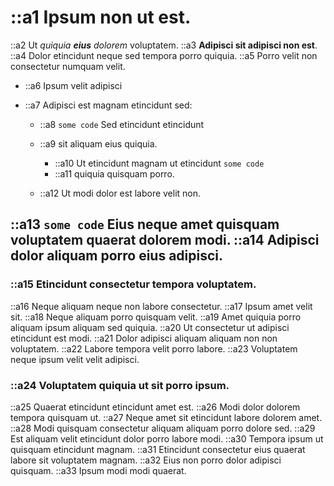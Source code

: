 # ::a1 Ipsum non ut est.


::a2 Ut _quiquia **eius** dolorem_ voluptatem. ::a3 **Adipisci sit adipisci non est**. ::a4 Dolor etincidunt neque sed tempora porro quiquia. ::a5 Porro velit non consectetur numquam velit.


- ::a6 Ipsum velit adipisci
- ::a7 Adipisci est magnam etincidunt sed:


    - ::a8 `some code` Sed etincidunt etincidunt
    - ::a9 sit aliquam eius quiquia.
    
    
        - ::a10 Ut etincidunt magnam ut etincidunt `some code`
        - ::a11 quiquia quisquam porro.
    - ::a12 Ut modi dolor est labore velit non.


## ::a13 `some code` Eius neque amet quisquam voluptatem quaerat dolorem modi. ::a14 Adipisci dolor aliquam porro eius adipisci.


### ::a15 Etincidunt consectetur tempora voluptatem.


::a16 Neque aliquam neque non labore consectetur. ::a17 Ipsum amet velit sit. ::a18 Neque aliquam porro quisquam velit. ::a19 Amet quiquia porro aliquam ipsum aliquam sed quiquia. ::a20 Ut consectetur ut adipisci etincidunt est modi. ::a21 Dolor adipisci aliquam aliquam non non voluptatem. ::a22 Labore tempora velit porro labore. ::a23 Voluptatem neque ipsum velit velit adipisci.


### ::a24 Voluptatem quiquia ut sit porro ipsum.


::a25 Quaerat etincidunt etincidunt amet est. ::a26 Modi dolor dolorem tempora quisquam ut. ::a27 Neque amet sit etincidunt labore dolorem amet. ::a28 Modi quisquam consectetur aliquam aliquam porro dolore sed. ::a29 Est aliquam velit etincidunt dolor porro labore modi. ::a30 Tempora ipsum ut quisquam etincidunt magnam. ::a31 Etincidunt consectetur eius quaerat labore sit voluptatem magnam. ::a32 Eius non porro dolor adipisci quisquam. ::a33 Ipsum modi modi quaerat.
